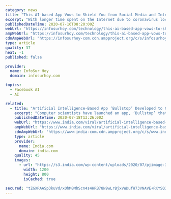 ```yaml
---
category: news
title: "This AI-based App Vows to Shield You from Social Media and Internet Trolls"
excerpt: "With longer time spent on the Internet due to coronavirus lockdown, younger people are more prone to troll encounters in social media. Good thing there is an"
publishedDateTime: 2020-07-16T08:20:00Z
webUrl: "https://infosurhoy.com/technology/this-ai-based-app-vows-to-shield-you-from-social-media-and-internet-trolls/"
ampWebUrl: "https://infosurhoy.com/technology/this-ai-based-app-vows-to-shield-you-from-social-media-and-internet-trolls/amp/"
cdnAmpWebUrl: "https://infosurhoy-com.cdn.ampproject.org/c/s/infosurhoy.com/technology/this-ai-based-app-vows-to-shield-you-from-social-media-and-internet-trolls/amp/"
type: article
quality: 37
heat: -1
published: false

provider:
  name: InfoSur Hoy
  domain: infosurhoy.com

topics:
  - Facebook AI
  - AI

related:
  - title: "Artificial Intelligence-Based App ‘Bullstop’ Developed to Combat Social Media Bullying-Trolling"
    excerpt: "Computer scientists have launched an app, ‘Bullstop’ that uses novel artificial intelligence (AI) algorithms to combat trolling and bullying online. Also Read - Salute! Mumbai Police Lauded For Busting International Racket of Fake Social Media Profiles ..."
    publishedDateTime: 2020-07-18T13:26:00Z
    webUrl: "https://www.india.com/viral/artificial-intelligence-based-app-bullstop-developed-to-combat-social-media-bullying-trolling-4088518/"
    ampWebUrl: "https://www.india.com/viral/artificial-intelligence-based-app-bullstop-developed-to-combat-social-media-bullying-trolling-4088518/amp/"
    cdnAmpWebUrl: "https://www-india-com.cdn.ampproject.org/c/s/www.india.com/viral/artificial-intelligence-based-app-bullstop-developed-to-combat-social-media-bullying-trolling-4088518/amp/"
    type: article
    provider:
      name: India.com
      domain: india.com
    quality: 45
    images:
      - url: "https://s3.india.com/wp-content/uploads/2020/07/pjimage-3-1-2.jpg"
        width: 1200
        height: 800
        isCached: true

secured: "tZGXRAASp3kuVd/xOhM8MhScn4s4HRB78N9wLrBjxVWDufH73VNAVE+RKYSQ37evgOSBjAPlWhcv2nHgJQGHXOJKJHG1qN0YNP/jOR7L2r7myATdCWjfy+YB2QyTmaxwyzmVR1+xnQ6K81btqwnsShPpD17ck0rAc8BfSDxt6yayArxLuYQ5FOGPOiT3bVqZeIc+AFkRSXDTHTscsBz1tsHhJtUL7ai2TYBqzr6fxcCdGMbxFMwd3G/3XRm2FsjuK0uhc65k1UwD1vTs4mXzSZ95XzmuLxZRWBwXpV4qnLnj7566JFtaoVfFsZRSpiAbqDkw0PBFeYSMyt12qsdypw==;2bzvW2RSZrSBz7ME/CFo5g=="
---
```



